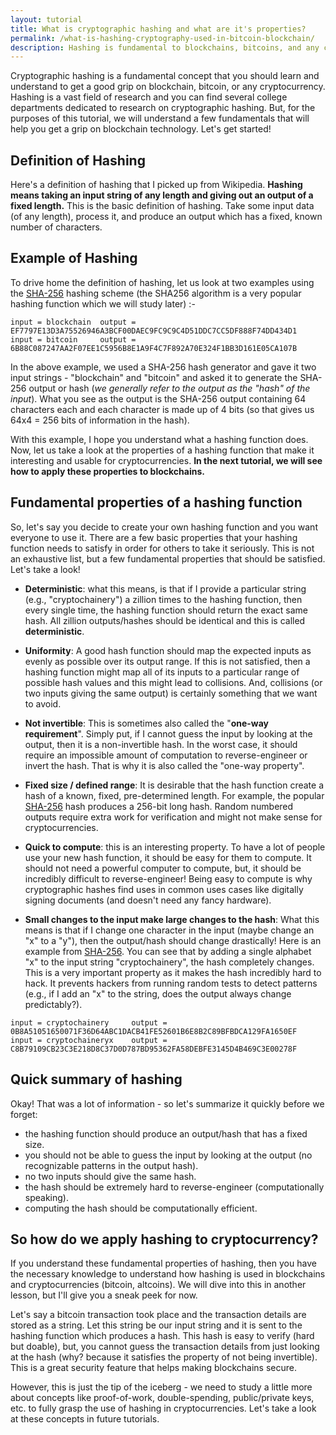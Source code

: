 ```yaml
---
layout: tutorial
title: What is cryptographic hashing and what are it's properties?
permalink: /what-is-hashing-cryptography-used-in-bitcoin-blockchain/
description: Hashing is fundamental to blockchains, bitcoins, and any cryptocurrency and in this lesson, we look at the basic properties of hashing and how these properties makes hashing attractive to blockchains and cryptocurrencies. 
---
```


Cryptographic hashing is a fundamental concept that you should learn and understand to get a good grip on blockchain, bitcoin, or any cryptocurrency. Hashing is a vast field of research and you can find several college departments dedicated to research on cryptographic hashing. But, for the purposes of this tutorial, we will understand a few fundamentals that will help you get a grip on blockchain technology. Let's get started! 

## Definition of Hashing 
Here's a definition of hashing that I picked up from Wikipedia. **Hashing means taking an input string of any length and giving out an output of a fixed length.** This is the basic definition of hashing. Take some input data (of any length), process it, and produce an output which has a fixed, known number of characters.

## Example of Hashing 
To drive home the definition of hashing, let us look at two examples using the [SHA-256](http://www.iwar.org.uk/comsec/resources/cipher/sha256-384-512.pdf) hashing scheme (the SHA256 algorithm is a very popular hashing function which we will study later) :-
```
input = blockchain  output = EF7797E13D3A75526946A3BCF00DAEC9FC9C9C4D51DDC7CC5DF888F74DD434D1
input = bitcoin     output = 6B88C087247AA2F07EE1C5956B8E1A9F4C7F892A70E324F1BB3D161E05CA107B 
```
In the above example, we used a SHA-256 hash generator and gave it two input strings - "blockchain" and "bitcoin" and asked it to generate the SHA-256 output or hash (_we generally refer to the output as the "hash" of the input_). What you see as the output is the SHA-256 output containing 64 characters each and each character is made up of 4 bits (so that gives us 64x4 = 256 bits of information in the hash). 

With this example, I hope you understand what a hashing function does. Now, let us take a look at the properties of a hashing function that make it interesting and usable for cryptocurrencies. **In the next tutorial, we will see how to apply these properties to blockchains.**


## Fundamental properties of a hashing function
So, let's say you decide to create your own hashing function and you want everyone to use it. There are a few basic properties that your hashing function needs to satisfy in order for others to take it seriously. This is not an exhaustive list, but a few fundamental properties that should be satisfied. Let's take a look! 

* **Deterministic**: what this means, is that if I provide a particular string (e.g., "cryptochainery") a zillion times to the hashing function, then every single time, the hashing function should return the exact same hash. All zillion outputs/hashes should be identical and this is called **deterministic**. 

* **Uniformity**: A good hash function should map the expected inputs as evenly as possible over its output range. If this is not satisfied, then a hashing function might map all of its inputs to a particular range of possible hash values and this might lead to collisions. And, collisions (or two inputs giving the same output) is certainly something that we want to avoid. 

* **Not invertible**: This is sometimes also called the "**one-way requirement**". Simply put, if I cannot guess the input by looking at the output, then it is a non-invertible hash. In the worst case, it should require an impossible amount of computation to reverse-engineer or invert the hash. That is why it is also called the "one-way property".

* **Fixed size / defined range**: It is desirable that the hash function create a hash of a known, fixed, pre-determined length. For example, the popular [SHA-256](https://en.wikipedia.org/wiki/SHA-2) hash produces a 256-bit long hash. Random numbered outputs require extra work for verification and might not make sense for cryptocurrencies.

* **Quick to compute**: this is an interesting property. To have a lot of people use your new hash function, it should be easy for them to compute. It should not need a powerful computer to compute, but, it should be incredibly difficult to reverse-engineer! Being easy to compute is why cryptographic hashes find uses in common uses cases like digitally signing documents (and doesn't need any fancy hardware).

* **Small changes to the input make large changes to the hash**: What this means is that if I change one character in the input (maybe change an "x" to a "y"), then the output/hash should change drastically! Here is an example from [SHA-256](https://en.wikipedia.org/wiki/SHA-2). You can see that by adding a single alphabet "x" to the input string "cryptochainery", the hash completely changes. This is a very important property as it makes the hash incredibly hard to hack. It prevents hackers from running random tests to detect patterns (e.g., if I add an "x" to the string, does the output always change predictably?).
```
input = cryptochainery     output = 0B8A51051650071F36D64ABC1DACB41FE52601B6E8B2C89BFBDCA129FA1650EF
input = cryptochaineryx    output = C8B79109CB23C3E218D8C37D0D787BD95362FA58DEBFE3145D4B469C3E00278F 
```

## Quick summary of hashing
Okay! That was a lot of information - so let's summarize it quickly before we forget:

* the hashing function should produce an output/hash that has a fixed size. 
* you should not be able to guess the input by looking at the output (no recognizable patterns in the output hash).
* no two inputs should give the same hash.
* the hash should be extremely hard to reverse-engineer (computationally speaking).
* computing the hash should be computationally efficient. 

## So how do we apply hashing to cryptocurrency?
If you understand these fundamental properties of hashing, then you have the necessary knowledge to understand how hashing is used in blockchains and cryptocurrencies (bitcoin, altcoins). We will dive into this in another lesson, but I'll give you a sneak peek for now.

Let's say a bitcoin transaction took place and the transaction details are stored as a string. Let this string be our input string and it is sent to the hashing function which produces a hash. This hash is easy to verify (hard but doable), but, you cannot guess the transaction details from just looking at the hash (why? because it satisfies the property of not being invertible). This is a great security feature that helps making blockchains secure.

However, this is just the tip of the iceberg - we need to study a little more about concepts like proof-of-work, double-spending, public/private keys, etc. to fully grasp the use of hashing in cryptocurrencies. Let's take a look at these concepts in future tutorials. 

